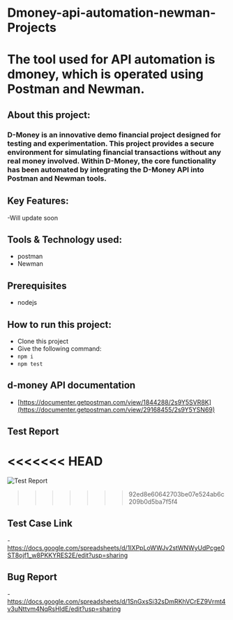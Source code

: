 # Dmoney-api-automation-newman-Projects
# The tool used for API automation is dmoney, which is operated using Postman and Newman.

## About this project:
### D-Money is an innovative demo financial project designed for testing and experimentation. This project provides a secure environment for simulating financial transactions without any real money involved. Within D-Money, the core functionality has been automated by integrating the D-Money API into Postman and Newman tools.

## Key Features:
-Will update soon

## Tools & Technology used:
- postman
- Newman

## Prerequisites
- nodejs
  
## How to run this project:
- Clone this project
- Give the following command:
- ``` npm i ```
- ``` npm test ```

## d-money API documentation
- [https://documenter.getpostman.com/view/1844288/2s9Y5SVR8K](https://documenter.getpostman.com/view/29168455/2s9Y5YSN69)

## Test Report
<<<<<<< HEAD
=======
![Test Report](https://github.com/anika-tahsin4152/Dmoney-api-automation-newman-Projects/assets/73738319/249019e3-d108-4e43-a462-7da367c531cc)
>>>>>>> 92ed8e60642703be07e524ab6c209b0d5ba7f5f4

## Test Case Link
-https://docs.google.com/spreadsheets/d/1IXPpLoWWJv2stWNWyUdPcge0ST8ojf1_w8PKKYRES2E/edit?usp=sharing

## Bug Report 
-https://docs.google.com/spreadsheets/d/1SnGxsSi32sDmRKhVCrEZ9Vrmt4v3uNttvm4NqRsHldE/edit?usp=sharing
